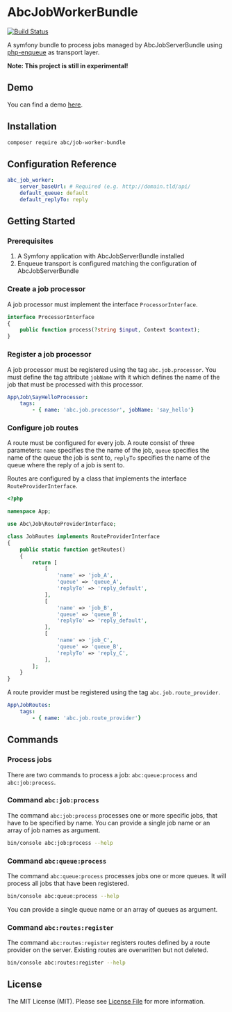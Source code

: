 # AbcJobWorkerBundle

[![Build Status](https://travis-ci.org/aboutcoders/job-worker-bundle.png?branch=master)](https://travis-ci.org/aboutcoders/job-worker-bundle)

A symfony bundle to process jobs managed by AbcJobServerBundle using [php-enqueue](https://github.com/php-enqueue/enqueue-dev) as transport layer.

**Note: This project is still in experimental!**

## Demo

You can find a demo [here](https://gitlab.com/hasc/abc-job-demo/).

## Installation

```bash
composer require abc/job-worker-bundle
```

## Configuration Reference
   
```yaml
abc_job_worker:
    server_baseUrl: # Required (e.g. http://domain.tld/api/
    default_queue: default
    default_replyTo: reply
```

## Getting Started

### Prerequisites
1. A Symfony application with AbcJobServerBundle installed
2. Enqueue transport is configured matching the configuration of AbcJobServerBundle

### Create a job processor

A job processor must implement the interface `ProcessorInterface`.

```php
interface ProcessorInterface
{
    public function process(?string $input, Context $context);
}
```

### Register a job processor

A job processor must be registered using the tag `abc.job.processor`. You must define the tag attribute `jobName` with it which defines the name of the job that must be processed with this processor.

```yaml
App\Job\SayHelloProcessor:
    tags:
        - { name: 'abc.job.processor', jobName: 'say_hello'}
```

### Configure job routes

A route must be configured for every job. A route consist of three parameters: `name` specifies the the name of the job, `queue` specifies the name of the queue the job is sent to, `replyTo` specifies the name of the queue where the reply of a job is sent to.

Routes are configured by a class that implements the interface `RouteProviderInterface`.

```php
<?php

namespace App;

use Abc\Job\RouteProviderInterface;

class JobRoutes implements RouteProviderInterface
{
    public static function getRoutes()
    {
        return [
            [
                'name' => 'job_A',
                'queue' => 'queue_A',
                'replyTo' => 'reply_default',
            ],
            [
                'name' => 'job_B',
                'queue' => 'queue_B',
                'replyTo' => 'reply_default',
            ],
            [
                'name' => 'job_C',
                'queue' => 'queue_B',
                'replyTo' => 'reply_C',
            ],
        ];
    }
}
```

A route provider must be registered using the tag `abc.job.route_provider`.

```yaml
App\JobRoutes:
    tags:
        - { name: 'abc.job.route_provider'}
```

## Commands

### Process jobs

There are two commands to process a job: `abc:queue:process` and `abc:job:process`. 

### Command `abc:job:process`

The command `abc:job:process` processes one or more specific jobs, that have to be specified by name. You can provide a single job name or an array of job names as argument.

```bash
bin/console abc:job:process --help
```

### Command `abc:queue:process`

The command `abc:queue:process` processes jobs one or more queues. It will process all jobs that have been registered.

```bash
bin/console abc:queue:process --help
```

You can provide a single queue name or an array of queues as argument.

### Command `abc:routes:register`

The command `abc:routes:register` registers routes defined by a route provider on the server. Existing routes are overwritten but not deleted.

```bash
bin/console abc:routes:register --help
```

## License

The MIT License (MIT). Please see [License File](./LICENSE) for more information.
